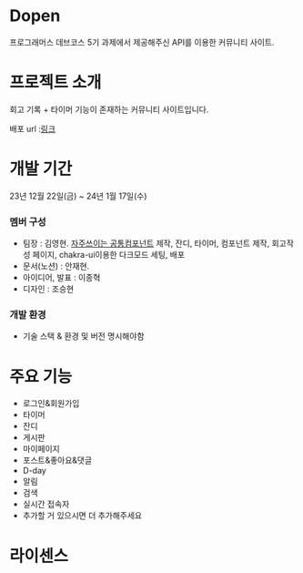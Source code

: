 # Dopen
프로그래머스 데브코스 5기 과제에서 제공해주신 API를 이용한 커뮤니티 사이트.

# 프로젝트 소개
회고 기록 + 타이머 기능이 존재하는 커뮤니티 사이트입니다.

배포 url :[링크](https://fedc-5-dopen-hoil.vercel.app/)

# 개발 기간
23년 12월 22일(금) ~ 24년 1월 17일(수)

### 멤버 구성
- 팀장 : 김영현. [자주쓰이는 공통컴포넌트](https://github.com/prgrms-fe-devcourse/FEDC5_dopen_Hoil/issues/7) 제작, 잔디, 타이머, 컴포넌트 제작, 회고작성 페이지, chakra-ui이용한 다크모드 세팅, 배포
- 문서(노션) : 안재현.
- 아이디어, 발표 : 이종혁
- 디자인 : 조승현

### 개발 환경

- 기술 스택 & 환경 및 버전 명시해야함

# 주요 기능
- 로그인&회원가입
- 타이머
- 잔디
- 게시판
- 마이페이지
- 포스트&좋아요&댓글
- D-day
- 알림
- 검색
- 실시간 접속자
- 추가할 거 있으시면 더 추가해주세요

# 라이센스


